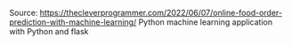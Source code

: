 Source: https://thecleverprogrammer.com/2022/06/07/online-food-order-prediction-with-machine-learning/
Python machine learning application with Python and flask
